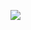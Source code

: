 <img src="{https://img.shields.io/badge/PostgreSQL-316192?style=for-the-badge&logo=postgresql&logoColor=white
}" />